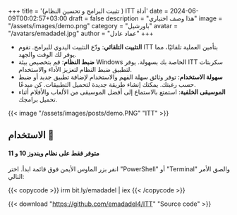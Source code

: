 +++
title = '(تثبيت البرامج و تحسين النظام ) ITT أداة'
date = 2024-06-09T00:02:57+03:00
draft = false
description = "هذا وصف اختباري"
image = "/assets/images/demo.png"
category = "باورشيل"
avatar = "/avatars/emadadel.jpg"
author = "عماد عادل"
+++

- **التثبيت التلقائي**: ودّع التثبيت اليدوي للبرامج. تقوم ITT بتأمين العملية تلقائيًا، مما يوفر لك الوقت والجهد.
- **ضبط النظام**: قم بتخصيص بيئة Windows الخاصة بك بسهولة. يوفر ITT سكربتات لتطبيق ضبط النظام لتعزيز الأداء والاستخدام.
- **سهولة الاستخدام**: توفر وثائق سهلة الفهم والاستخدام لإضافة تطبيق جديد أو ضبط حسب رغبتك. يمكنك إنشاء طريقة جديدة لتحميل التطبيقات. كن مبدعًا.
- **الموسيقى الخلفية**: استمتع بالاستماع إلى أفضل الموسيقى من الألعاب والأفلام أثناء تحميل برامجك.

{{< image "/assets/images/posts/demo.PNG" "ITT" >}}


## الاستخدام 🚀
#### متوفر فقط على نظام ويندوز 10 و 11 
انقر بزر الماوس الأيمن فوق قائمة ابدأ. اختر "PowerShell" أو "Terminal" والصق الأمر التالي:

{{< copycode >}}
irm bit.ly/emadadel | iex
{{< /copycode >}}


{{< download "https://github.com/emadadel4/ITT" "Source code" >}}


